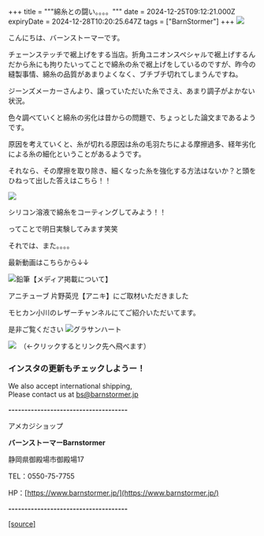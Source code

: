 +++
title = """綿糸との闘い。。。。"""
date = 2024-12-25T09:12:21.000Z
expiryDate = 2024-12-28T10:20:25.647Z
tags = ["BarnStormer"]
+++
[![](https://stat.ameba.jp/user_images/20231023/16/barnstormer-go/b2/03/p/o0420015015354743273.png)](https://ameblo.jp/barnstormer-go/entry-12825670498.html)

こんにちは、バーンストーマーです。

チェーンステッチで裾上げをする当店。折角ユニオンスペシャルで裾上げするんだから糸にも拘りたいってことで綿糸の糸で裾上げをしているのですが、昨今の縫製事情、綿糸の品質があまりよくなく、ブチブチ切れてしまうんですね。

ジーンズメーカーさんより、譲っていただいた糸でさえ、あまり調子がよかない状況。

色々調べていくと綿糸の劣化は昔からの問題で、ちょっとした論文まであるようです。

原因を考えていくと、糸が切れる原因は糸の毛羽たちによる摩擦過多、経年劣化による糸の細化ということがあるようです。

それなら、その摩擦を取り除き、細くなった糸を強化する方法はないか？と頭をひねって出した答えはこちら！！

[![](https://stat.ameba.jp/user_images/20241225/18/barnstormer-go/1a/67/j/o0466070015525586653.jpg)](https://stat.ameba.jp/user_images/20241225/18/barnstormer-go/1a/67/j/o0466070015525586653.jpg)

シリコン溶液で綿糸をコーティングしてみよう！！

ってことで明日実験してみます笑笑

それでは、また。。。。

最新動画はこちらから↓↓

![鉛筆](https://stat100.ameba.jp/blog/ucs/img/char/char3/519.png)【メディア掲載について】

アニチューブ 片野英児【アニキ】にご取材いただきました

モヒカン小川のレザーチャンネルにてご紹介いただいてます。

是非ご覧ください ![グラサンハート](https://stat100.ameba.jp/blog/ucs/img/char/char3/148.png)

[![](https://stat.ameba.jp/user_images/20230412/16/barnstormer-go/6a/23/p/o0108010815269242493.png)](https://www.instagram.com/barnstormer_daily/)　（←クリックするとリンク先へ飛べます）

### インスタの更新もチェックしようー！

We also accept international shipping,  
Please contact us at bs@barnstormer.jp

**\-------------------------------------**

アメカジショップ

**バーンストーマーBarnstormer**

静岡県御殿場市御殿場17

TEL：0550-75-7755

HP：[https://www.barnstormer.jp/](https://www.barnstormer.jp/)

**\-------------------------------------**

[[source]](https://ameblo.jp/barnstormer-go/entry-12879959323.html)
